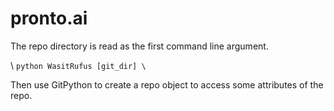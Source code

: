 # pronto.ai
The repo directory is read as the first command line argument.

\ ```
python WasitRufus [git_dir]
\ ```


Then use GitPython to create a repo object to access some attributes of the repo.
